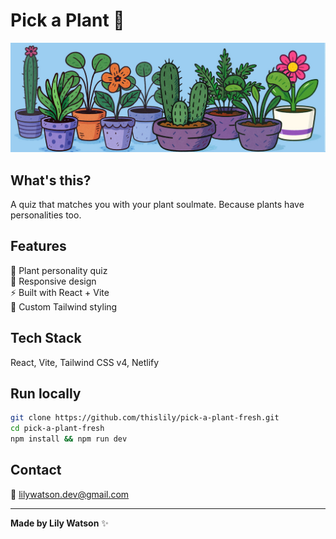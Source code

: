 # Pick a Plant 🌱
![Pick a Plant](public/plants/plant-group-shot.jpg)

## What's this?
A quiz that matches you with your plant soulmate. Because plants have personalities too.

## Features
🌿 Plant personality quiz  
📱 Responsive design  
⚡ Built with React + Vite  
🎨 Custom Tailwind styling  

## Tech Stack
React, Vite, Tailwind CSS v4, Netlify

## Run locally
```bash
git clone https://github.com/thislily/pick-a-plant-fresh.git
cd pick-a-plant-fresh
npm install && npm run dev
```

## Contact
📧 [lilywatson.dev@gmail.com](mailto:lilywatson.dev@gmail.com)

---
**Made by Lily Watson** ✨
